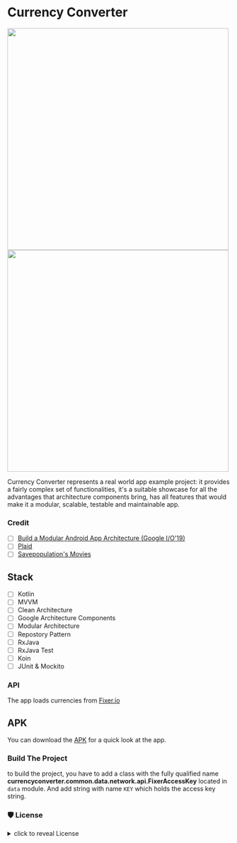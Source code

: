 Currency Converter
==================

<img src="https://github.com/ShabanKamell/CurrencyConverter/blob/master/blob/raw/home3.png" height="500"> <img src="https://github.com/ShabanKamell/CurrencyConverter/blob/master/blob/raw/calc.png" height="500">


Currency Converter represents a real world app example project: it provides a fairly complex set of functionalities, it's a suitable showcase for all the advantages that architecture components bring, has all features that would make it a modular, scalable, testable and maintainable app.
 
 ### Credit
- [ ] [Build a Modular Android App Architecture (Google I/O'19)](https://www.youtube.com/watch?v=PZBg5DIzNww)
- [ ] [Plaid](https://github.com/android/plaid)
- [ ] [Savepopulation's Movies](https://github.com/savepopulation/movies)

## Stack
 - [ ] Kotlin
 - [ ] MVVM
 - [ ] Clean Architecture
 - [ ] Google Architecture Components
 - [ ] Modular Architecture
 - [ ] Repostory Pattern
 - [ ] RxJava
 - [ ] RxJava Test
 - [ ] Koin
 - [ ] JUnit & Mockito
 
### API
The app loads currencies from [Fixer.io](https://fixer.io/)

## APK
You can download the [APK](https://github.com/ShabanKamell/CurrencyConverter/tree/master/apk) for a quick look at the app.

### Build The Project

to build the project, you have to add a class with the fully qualified name **currencyconverter.common.data.network.api.FixerAccessKey** located in `data` module. And add string with name  `KEY` which holds the access key string.

### 🛡 License
<details>
    <summary>
        click to reveal License
    </summary>
    
```
Licensed under the Apache License, Version 2.0 (the "License");
you may not use this file except in compliance with the License.
You may obtain a copy of the License at

   http://www.apache.org/licenses/LICENSE-2.0

Unless required by applicable law or agreed to in writing, software
distributed under the License is distributed on an "AS IS" BASIS,
WITHOUT WARRANTIES OR CONDITIONS OF ANY KIND, either express or implied.
See the License for the specific language governing permissions and
limitations under the License.
```

</details>
